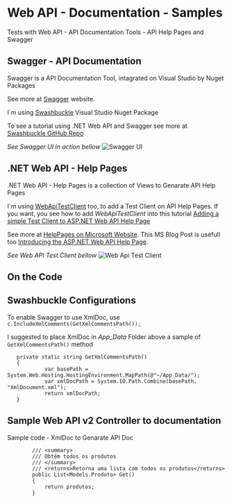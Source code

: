 # Web API - Documentation - Samples
Tests with Web API - API Documentation Tools - API Help Pages and Swagger

## Swagger - API Documentation ##
Swagger is a API Documentation Tool, intagrated on Visual Studio by Nuget Packages

See more at [Swagger](http://swagger.io/) website.

I´m using [Swashbuckle](https://github.com/SEEK-Jobs/Swashbuckle) Visual Studio Nuget Package

To see a tutorial using .NET Web API and Swagger see more at [Swashbuckle GitHub Repo](https://github.com/SEEK-Jobs/Swashbuckle) 

*See Swagger UI in action bellow*
![Swagger UI](./WebApiDocSamples/Images-Doc/SwaggerUI.png "Swagger UI API Documentation Screenshot")


## .NET Web API - Help Pages ##
.NET Web API - Help Pages is a collection of Views to Genarate API Help Pages

I´m using [WebApiTestClient](https://nuget.org/packages/WebApiTestClient) too, to add a Test Client on API Help Pages.
If you want, you see how to add *WebApiTestClient* into this tutorial [Adding a simple Test Client to ASP.NET Web API Help Page](https://blogs.msdn.microsoft.com/yaohuang1/2012/12/02/adding-a-simple-test-client-to-asp-net-web-api-help-page/)

See more at [HelpPages on Microsoft Website](https://docs.microsoft.com/en-us/aspnet/web-api/overview/getting-started-with-aspnet-web-api/creating-api-help-pages).
This MS Blog Post is usefull too [Introducing the ASP.NET Web API Help Page](https://blogs.msdn.microsoft.com/yaohuang1/2012/08/15/introducing-the-asp-net-web-api-help-page-preview/).

*See Web API Test Client bellow*
![Web Api Test Client](./WebApiDocSamples/Images-Doc/WebApiTestClient.png "Web Api Test Client Screenshot")

## On the Code ##
Swashbuckle Configurations
---

To enable Swagger to use XmlDoc, use
`c.IncludeXmlComments(GetXmlCommentsPath());`

I suggested to place XmlDoc in *App_Data* Folder above a sample of `GetXmlCommentsPath()` method
```
   private static string GetXmlCommentsPath()
   {            
            var basePath = System.Web.Hosting.HostingEnvironment.MapPath(@"~/App_Data/");
            var xmlDocPath = System.IO.Path.Combine(basePath, "XmlDocument.xml");
            return xmlDocPath;
   }
```

Sample Web API v2 Controller to documentation
---

Sample code - XmlDoc to Genarate API Doc
```
        /// <summary>
        /// Obtêm todos os produtos
        /// </summary>
        /// <returns>Retorna uma lista com todos os produtos</returns>
        public List<Models.Produto> Get()
        {
            return produtos;
        }
```     
